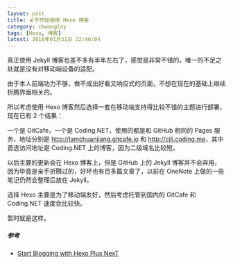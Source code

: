 ```yaml
---
layout: post
title: 关于开始使用 Hexo 博客
category: ckwongloy
tags: [Hexo, 博客]
latest: 2016年01月31日 22:46:04
---
```


真正使用 Jekyll 博客也差不多有半年左右了，感觉是非常不错的，唯一的不足之处就是没有对移动端设备的适配。

由于本人前端功力不够，做不成出好看又响应式的页面，不想在现在的基础上继续折腾界面相关的。

所以考虑使用 Hexo 博客然后选择一套在移动端支持得比较不错的主题进行部署，现在已有 2 个结果：

一个是 GitCafe，一个是 Coding.NET，使用的都是和 GitHub 相同的 Pages 服务，地址分别是 <http://lamchuanjiang.gitcafe.io> 和 <http://cjli.coding.me>，其中首选访问地址是 Coding.NET 上的博客，因为二级域名比较短。

以后主要的更新会在 Hexo 博客上，但是 GitHub 上的 Jekyll 博客并不会弃用，因为毕竟是亲手折腾过的，好坏也有百多篇文章了，以前在 OneNote 上做的一些笔记仍然会整理后放在 Jekyll。

选择 Hexo 主要是为了移动端友好，然后考虑托管到国内的 GitCafe 和 Coding.NET 速度会比较快。

暂时就是这样。

##### 参考

- [Start Blogging with Hexo Plus NexT](http://cjli.coding.me/2016/01/24/Starting-Blog-with-Hexo-Plus-NexT/)
